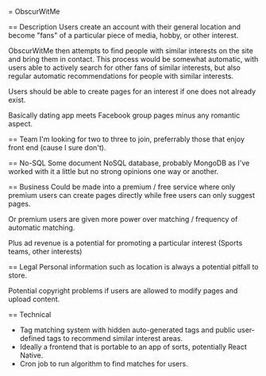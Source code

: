 = ObscurWitMe

== Description
Users create an account with their general location and become "fans" of a particular piece of media, hobby, or other interest.

ObscurWitMe then attempts to find people with similar interests on the site and bring them in contact. This process would be somewhat automatic, with users able to actively search for other fans of similar interests, but also regular automatic recommendations for people with similar interests.

Users should be able to create pages for an interest if one does not already exist.

Basically dating app meets Facebook group pages minus any romantic aspect.

== Team
I'm looking for two to three to join, preferrably those that enjoy front end (cause I sure don't).

== No-SQL
Some document NoSQL database, probably MongoDB as I've worked with it a little but no strong opinions one way or another.

== Business
Could be made into a premium / free service where only premium users can create pages directly while free users can only suggest pages.

Or premium users are given more power over matching / frequency of automatic matching.

Plus ad revenue is a potential for promoting a particular interest (Sports teams, other interests)

== Legal
Personal information such as location is always a potential pitfall to store.

Potential copyright problems if users are allowed to modify pages and upload content.

== Technical
* Tag matching system with hidden auto-generated tags and public user-defined tags to recommend similar interest areas.
* Ideally a frontend that is portable to an app of sorts, potentially React Native.
* Cron job to run algorithm to find matches for users.
